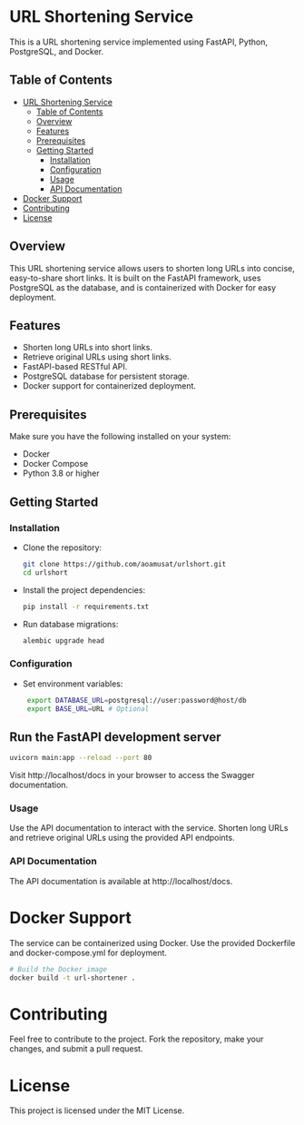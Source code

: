 # URL Shortening Service

This is a URL shortening service implemented using FastAPI, Python, PostgreSQL, and Docker.

## Table of Contents

- [URL Shortening Service](#url-shortening-service)
  - [Table of Contents](#table-of-contents)
  - [Overview](#overview)
  - [Features](#features)
  - [Prerequisites](#prerequisites)
  - [Getting Started](#getting-started)
    - [Installation](#installation)
    - [Configuration](#configuration)
    - [Usage](#usage)
    - [API Documentation](#api-documentation)
- [Docker Support](#docker-support)
- [Contributing](#contributing)
- [License](#license)

## Overview

This URL shortening service allows users to shorten long URLs into concise, easy-to-share short links. It is built on the FastAPI framework, uses PostgreSQL as the database, and is containerized with Docker for easy deployment.

## Features

- Shorten long URLs into short links.
- Retrieve original URLs using short links.
- FastAPI-based RESTful API.
- PostgreSQL database for persistent storage.
- Docker support for containerized deployment.

## Prerequisites

Make sure you have the following installed on your system:

- Docker
- Docker Compose
- Python 3.8 or higher

## Getting Started

### Installation

- Clone the repository:

   ```bash
   git clone https://github.com/aoamusat/urlshort.git
   cd urlshort
   ```
- Install the project dependencies:

   ```bash
   pip install -r requirements.txt
   ```

- Run database migrations:

   ```bash
   alembic upgrade head
   ```
### Configuration


- Set environment variables:

   ```bash
    export DATABASE_URL=postgresql://user:password@host/db
    export BASE_URL=URL # Optional
    ```

## Run the FastAPI development server
```bash
uvicorn main:app --reload --port 80
```
Visit http://localhost/docs in your browser to access the Swagger documentation.

### Usage
Use the API documentation to interact with the service.
Shorten long URLs and retrieve original URLs using the provided API endpoints.
### API Documentation
The API documentation is available at http://localhost/docs.


# Docker Support
The service can be containerized using Docker. Use the provided Dockerfile and docker-compose.yml for deployment.

```bash
# Build the Docker image
docker build -t url-shortener .
```


# Contributing
Feel free to contribute to the project. Fork the repository, make your changes, and submit a pull request.

# License
This project is licensed under the MIT License.